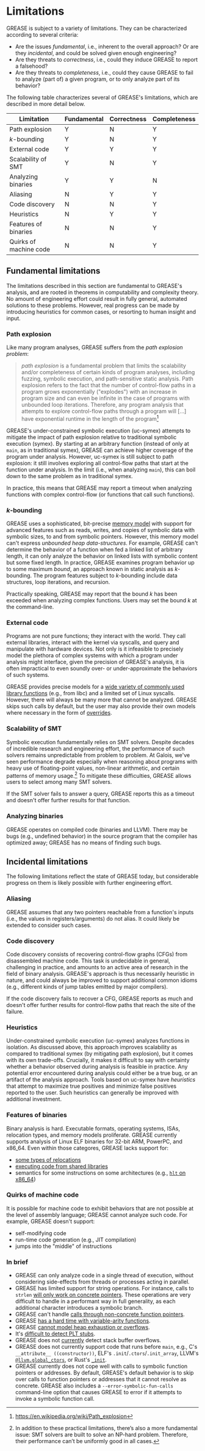 # Limitations

GREASE is subject to a variety of limitations. They can be characterized according to several criteria:

- Are the issues *fundamental*, i.e., inherent to the overall approach? Or are they *incidental*, and could be solved given enough engineering?
- Are they threats to *correctness*, i.e., could they induce GREASE to report a falsehood?
- Are they threats to *completeness*, i.e., could they cause GREASE to fail to analyze (part of) a given program, or to only analyze part of its behavior?

The following table characterizes several of GREASE's limitations, which are described in more detail below.

| Limitation             | Fundamental | Correctness | Completeness |
| ---------------------- | ----------- | ----------- | ------------ |
| Path explosion         | Y           | N           | Y            |
| *k*-bounding           | Y           | N           | Y            |
| External code          | Y           | Y           | Y            |
| Scalability of SMT     | Y           | N           | Y            |
| Analyzing binaries     | Y           | Y           | N            |
| Aliasing               | N           | Y           | Y            |
| Code discovery         | N           | N           | Y            |
| Heuristics             | N           | Y           | Y            |
| Features of binaries   | N           | N           | Y            |
| Quirks of machine code | N           | N           | Y            |

## Fundamental limitations

The limitations described in this section are fundamental to GREASE's analysis, and are rooted in theorems in computability and complexity theory. No amount of engineering effort could result in fully general, automated solutions to these problems. However, real progress can be made by introducing heuristics for common cases, or resorting to human insight and input.

### Path explosion

Like many program analyses, GREASE suffers from the *path explosion problem*:

> *path explosion* is a fundamental problem that limits the scalability and/or completeness of certain kinds of program analyses, including fuzzing, symbolic execution, and path-sensitive static analysis. Path explosion refers to the fact that the number of control-flow paths in a program grows exponentially ("explodes") with an increase in program size and can even be infinite in the case of programs with unbounded loop iterations. Therefore, any program analysis that attempts to explore control-flow paths through a program will [...] have exponential runtime in the length of the program[^path explosion]

[^path explosion]: https://en.wikipedia.org/wiki/Path_explosion

GREASE's under-constrained symbolic execution (uc-symex) attempts to mitigate the impact of path explosion relative to traditional symbolic execution (symex). By starting at an arbitrary function (instead of only at `main`, as in traditional symex), GREASE can achieve higher coverage of the program under analysis. However, uc-symex is still subject to path explosion: it still involves exploring all control-flow paths that start at the function under analysis. In the limit (i.e., when analyzing `main`), this can boil down to the same problem as in traditional symex.

In practice, this means that GREASE may report a timeout when analyzing functions with complex control-flow (or functions that call such functions).

### *k*-bounding

GREASE uses a sophisticated, bit-precise [memory model](memory-model.md) with support for advanced features such as reads, writes, and copies of symbolic data with symbolic sizes, to and from symbolic pointers. However, this memory model can't express *unbounded heap data-structures*. For example, GREASE can't determine the behavior of a function when fed a linked list of arbitrary length, it can only analyze the behavior on linked lists with symbolic content but some fixed length. In practice, GREASE examines program behavior up to some maximum *bound*, an approach known in static analysis as *k*-bounding. The program features subject to *k*-bounding include data structures, loop iterations, and recursion.

Practically speaking, GREASE may report that the bound *k* has been exceeded when analyzing complex functions. Users may set the bound *k* at the command-line.

### External code

Programs are not pure functions; they interact with the world. They call external libraries, interact with the kernel via syscalls, and query and manipulate with hardware devices. Not only is it infeasible to precisely model the plethora of complex systems with which a program under analysis might interface, given the precision of GREASE's analysis, it is often impractical to even soundly over- or under-approximate the behaviors of such systems.

GREASE provides precise models for a [wide variety of commonly used library functions](overrides.md#built-in-overrides) (e.g., from libc) and a limited set of Linux syscalls. However, there will always be many more that cannot be analyzed. GREASE skips such calls by default, but the user may also provide their own models where necessary in the form of [overrides](overrides.md).

### Scalability of SMT

Symbolic execution fundamentally relies on SMT solvers. Despite decades of incredible research and engineering effort, the performance of such solvers remains unpredictable from problem to problem. At Galois, we've seen performance degrade especially when reasoning about programs with heavy use of floating-point values, non-linear arithmetic, and certain patterns of memory usage.[^smt] To mitigate these difficulties, GREASE allows users to select among many SMT solvers.

If the SMT solver fails to answer a query, GREASE reports this as a timeout and doesn't offer further results for that function.

[^smt]: In addition to these practical limitations, there’s also a more fundamental issue: SMT solvers are built to solve an NP-hard problem. Therefore, their performance can’t be uniformly good in all cases.

### Analyzing binaries

GREASE operates on compiled code (binaries and LLVM). There may be bugs (e.g., undefined behavior) in the source program that the compiler has optimized away; GREASE has no means of finding such bugs.

## Incidental limitations

The following limitations reflect the state of GREASE today, but considerable progress on them is likely possible with further engineering effort.

### Aliasing

GREASE assumes that any two pointers reachable from a function's inputs (i.e., the values in registers/arguments) do not alias. It could likely be extended to consider such cases.

### Code discovery

Code discovery consists of recovering control-flow graphs (CFGs) from disassembled machine code. This task is undecidable in general, challenging in practice, and amounts to an active area of research in the field of binary analysis. GREASE's approach is thus necessarily heuristic in nature, and could always be improved to support additional common idioms (e.g., different kinds of jump tables emitted by major compilers).

If the code discovery fails to recover a CFG, GREASE reports as much and doesn't offer further results for control-flow paths that reach the site of the failure.

### Heuristics

Under-constrained symbolic execution (uc-symex) analyzes functions in isolation. As discussed above, this approach improves scalability as compared to traditional symex (by mitigating path explosion), but it comes with its own trade-offs. Crucially, it makes it difficult to say with certainty whether a behavior observed during analysis is feasible in practice. Any potential error encountered during analysis could either be a true bug, or an artifact of the analysis approach. Tools based on uc-symex have *heuristics* that attempt to maximize true positives and minimize false positives reported to the user. Such heuristics can generally be improved with additional investment.

### Features of binaries

Binary analysis is hard. Executable formats, operating systems, ISAs, relocation types, and memory models proliferate. GREASE currently supports analysis of Linux ELF binaries for 32-bit ARM, PowerPC, and x86_64. Even within those categores, GREASE lacks support for:

- [some types of relocations](https://github.com/GaloisInc/grease/issues/22)
- [executing code from shared libraries](https://github.com/GaloisInc/grease/issues/21)
- semantics for some instructions on some architectures (e.g., [`hlt` on x86_64](https://github.com/GaloisInc/grease/issues/10))

### Quirks of machine code

It is possible for machine code to exhibit behaviors that are not possible at the level of assembly language; GREASE cannot analyze such code. For example, GREASE doesn't support:

- self-modifying code
- run-time code generation (e.g., JIT compilation)
- jumps into the "middle" of instructions

### In brief

- GREASE can only analyze code in a single thread of execution, without considering side-effects from threads or processes acting in parallel.
- GREASE has limited support for string operations. For instance, calls to `strlen` [will only work on concrete pointers](https://github.com/GaloisInc/crucible/blob/bd78bbfc5bb495a30c1755d50f702c21c4266051/crucible-llvm/src/Lang/Crucible/LLVM/MemModel.hs#L1042-L1046). These operations are very difficult to handle in a performant way in full generality, as each additional character introduces a symbolic branch.
- GREASE can't handle [calls through non-concrete function pointers](https://github.com/GaloisInc/crucible/issues/10).
- GREASE [has a hard time with variable-arity functions](memory-model.md#the-stack).
- GREASE [cannot model heap exhaustion or overflows](memory-model.md#the-heap).
- It's [difficult to detect PLT stubs](shared-libraries.md#limitations-of-plt-stub-detection).
- GREASE does not [currently](https://github.com/GaloisInc/grease/issues/33) detect stack buffer overflows.
- GREASE does not currently support code that runs before `main`, e.g., C's `__attribute__ ((constructor))`, ELF's `.init`/`.ctors`/`.init_array`, LLVM's [`@llvm.global_ctors`][llvm-global-ctors], or Rust's [`_init`][rust-init].
- GREASE currently does not cope well with calls to symbolic function pointers or addresses. By default, GREASE's default behavior is to skip over calls to function pointers or addresses that it cannot resolve as concrete. GREASE also includes a `--error-symbolic-fun-calls` command-line option that causes GREASE to error if it attempts to invoke a symbolic function call.

[llvm-global-ctors]: https://llvm.org/docs/LangRef.html#the-llvm-global-ctors-global-variable
[rust-init]: https://users.rust-lang.org/t/generating-a-cdylib-crate-without-an-init/85267

